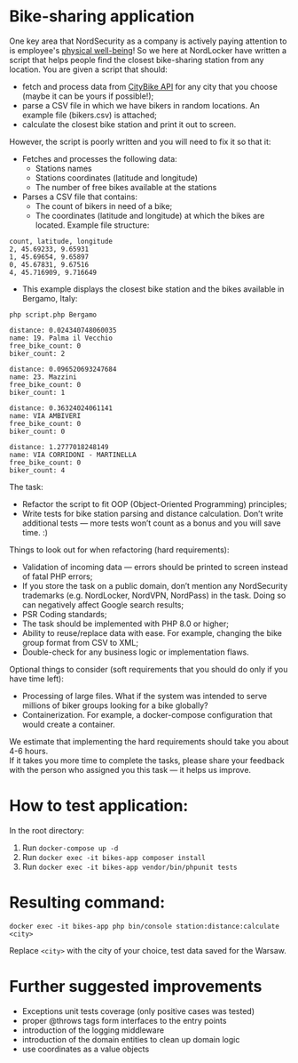 # Bike-sharing application
One key area that NordSecurity as a company is actively paying attention to is employee's [physical well-being](https://nordsecurity.com/blog/in-house-training-keeps-our-team-motivated)!
So we here at NordLocker have written a script that helps people find the closest bike-sharing station from any location. You are given a script that should:
* fetch and process data from [CityBike API](http://api.citybik.es/v2/) for any city that you choose (maybe it can be yours if possible!);
* parse a CSV file in which we have bikers in random locations. An example file (bikers.csv) is attached;
* calculate the closest bike station and print it out to screen.  

However, the script is poorly written and you will need to fix it so that it:
* Fetches and processes the following data:
  * Stations names
  * Stations coordinates (latitude and longitude)
  * The number of free bikes available at the stations
* Parses a CSV file that contains:
  * The count of bikers in need of a bike;
  * The coordinates (latitude and longitude) at which the bikes are located.  Example file structure:
```
count, latitude, longitude
2, 45.69233, 9.65931
1, 45.69654, 9.65897
0, 45.67831, 9.67516
4, 45.716909, 9.716649
```
* This example displays the closest bike station and the bikes available in Bergamo, Italy:
```
php script.php Bergamo

distance: 0.024340748060035
name: 19. Palma il Vecchio
free_bike_count: 0
biker_count: 2

distance: 0.096520693247684
name: 23. Mazzini
free_bike_count: 0
biker_count: 1

distance: 0.36324024061141
name: VIA AMBIVERI
free_bike_count: 0
biker_count: 0

distance: 1.2777018248149
name: VIA CORRIDONI - MARTINELLA
free_bike_count: 0
biker_count: 4
```
The task:
* Refactor the script to fit OOP (Object-Oriented Programming) principles;
* Write tests for bike station parsing and distance calculation. Don’t write additional tests — more tests won’t count as a bonus and you will save time. :)  

Things to look out for when refactoring (hard requirements):
* Validation of incoming data — errors should be printed to screen instead of fatal PHP errors;
* If you store the task on a public domain, don’t mention any NordSecurity trademarks (e.g. NordLocker, NordVPN, NordPass) in the task. Doing so can negatively affect Google search results;
* PSR Coding standards;
* The task should be implemented with PHP 8.0 or higher;
* Ability to reuse/replace data with ease. For example, changing the bike group format from CSV to XML;
* Double-check for any business logic or implementation flaws.  

Optional things to consider (soft requirements that you should do only if you have time left):
* Processing of large files. What if the system was intended to serve millions of biker groups looking for a bike globally?
* Containerization. For example, a docker-compose configuration that would create a container.

We estimate that implementing the hard requirements should take you about 4-6 hours.  
If it takes you more time to complete the tasks, please share your feedback with the person who assigned you this task — it helps us improve.

# How to test application:
In the root directory:
1. Run `docker-compose up -d`
2. Run `docker exec -it bikes-app composer install`
3. Run `docker exec -it bikes-app vendor/bin/phpunit tests`

# Resulting command:
`docker exec -it bikes-app php bin/console station:distance:calculate <city>`

Replace `<city>` with the city of your choice, test data saved for the Warsaw.

# Further suggested improvements
- Exceptions unit tests coverage (only positive cases was tested)
- proper @throws tags form interfaces to the entry points
- introduction of the logging middleware
- introduction of the domain entities to clean up domain logic
- use coordinates as a value objects